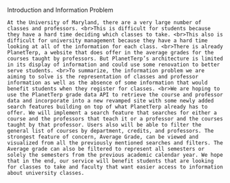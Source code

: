 Introduction and Information Problem

	At the University of Maryland, there are a very large number of classes and professors. <br>This is difficult for students because they have a hard time deciding which classes to take. <br>This also is difficult for university management because they have a hard time looking at all of the information for each class. <br>There is already PlanetTerp, a website that does offer in the average grades for the courses taught by professors. But PlanetTerp’s architecture is limited in its display of information and could use some renovation to better serve students. <br>To summarize, the information problem we are aiming to solve is the representation of classes and professor information as well as the absence of some information that would benefit students when they register for classes. <br>We are hoping to use the PlanetTerp grade data API to retrieve the course and professor data and incorporate into a new revamped site with some newly added search features building on top of what PlanetTerp already has to offer. We will implement a search feature that searches for either a course and the professors that teach it or a professor and the courses taught by that professor. Users also will be able to filter the general list of courses by department, credits, and professors. The strongest feature of concern, Average Grade, can be viewed and visualized from all the previously mentioned searches and filters. The Average grade can also be filtered to represent all semesters or solely the semesters from the previous academic calendar year. We hope that in the end, our service will benefit students that are looking for classes to take and faculty that want easier access to information about university classes.
